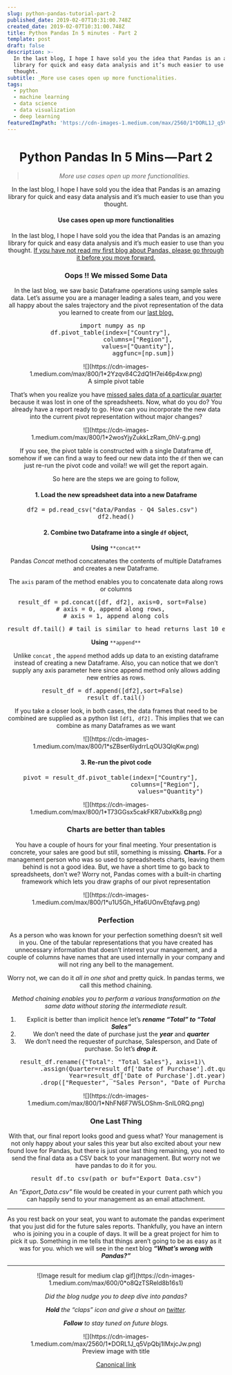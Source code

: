 ```yaml
---
slug: python-pandas-tutorial-part-2
published_date: 2019-02-07T10:31:00.748Z
created_date: 2019-02-07T10:31:00.748Z
title: Python Pandas In 5 minutes - Part 2
template: post
draft: false
description: >-
  In the last blog, I hope I have sold you the idea that Pandas is an amazing
  library for quick and easy data analysis and it’s much easier to use than you
  thought.
subtitle: _More use cases open up more functionalities.
tags:
  - python
  - machine learning
  - data science
  - data visualization
  - deep learning
featuredImgPath: 'https://cdn-images-1.medium.com/max/2560/1*DORL1J_q5VpQbj1IMxjcJw.png'
---
```

<header>

# Python Pandas In 5 Mins — Part 2
> _More use cases open up more functionalities._

<section data-field="description" class="p-summary">In the last blog, I hope I have sold you the idea that Pandas is an amazing library for quick and easy data analysis and it’s much easier to use than you thought.</section>

#### Use cases open up more functionalities

In the last blog, I hope I have sold you the idea that Pandas is an amazing library for quick and easy data analysis and it’s much easier to use than you thought. [If you have not read my first blog about Pandas, please go through it before you move forward.](https://medium.com/@bhavaniravi/python-pandas-tutorial-92018da85a33)

### Oops !! We missed Some Data

In the last blog, we saw basic Dataframe operations using sample sales data. Let’s assume you are a manager leading a sales team, and you were all happy about the sales trajectory and the pivot representation of the data you learned to create from our [last blog.](https://medium.com/@bhavaniravi/python-pandas-tutorial-92018da85a33)

<pre name="1c7e" id="1c7e" class="graf graf--pre graf-after--p">import numpy as np  
df.pivot_table(index=["Country"],   
               columns=["Region"],   
               values=["Quantity"],   
               aggfunc=[np.sum])</pre>

<figure name="7ca5" id="7ca5" class="graf graf--figure graf-after--pre">

<div class="aspectRatioPlaceholder is-locked" style="max-width: 513px; max-height: 326px;">![](https://cdn-images-1.medium.com/max/800/1*2Yzqv84C2dQ1H7ei46p4xw.png)</div>

<figcaption class="imageCaption">A simple pivot table</figcaption>

</figure>

That’s when you realize you have [missed sales data of a particular quarter](https://docs.google.com/spreadsheets/d/1VJNvRycV4T--Zjq915b0TCeo1C0FZZx9xaUdU2OJ9Fk/edit#gid=1973645975) because it was lost in one of the spreadsheets. Now, what do you do? You already have a report ready to go. How can you incorporate the new data into the current pivot representation without major changes?

<figure name="ed20" id="ed20" class="graf graf--figure graf-after--p">

<div class="aspectRatioPlaceholder is-locked" style="max-width: 610px; max-height: 435px;">![](https://cdn-images-1.medium.com/max/800/1*2wosYjyZukkLzRam_0hV-g.png)</div>

</figure>

If you see, the pivot table is constructed with a single Dataframe df, somehow if we can find a way to feed our new data into the `df` then we can just re-run the pivot code and voila!! we will get the report again.

So here are the steps we are going to follow,

#### 1\. Load the new spreadsheet data into a new Dataframe

<pre name="7c3e" id="7c3e" class="graf graf--pre graf-after--h4">df2 = pd.read_csv("data/Pandas - Q4 Sales.csv")  
df2.head()</pre>

#### 2\. Combine two Dataframe into a single `df` object,

**Using** `**concat**`

Pandas _Concat_ method concatenates the contents of multiple Dataframes and creates a new Dataframe.

The `axis` param of the method enables you to concatenate data along rows or columns

<pre name="e6b8" id="e6b8" class="graf graf--pre graf-after--p">result_df = pd.concat([df, df2], axis=0, sort=False)  
# axis = 0, append along rows,   
# axis = 1, append along cols</pre>

<pre name="87a4" id="87a4" class="graf graf--pre graf-after--pre">result_df.tail() # tail is similar to head returns last 10 entries</pre>

**Using** `**append**`

Unlike `concat` , the `append` method adds up data to an existing dataframe instead of creating a new Dataframe. Also, you can notice that we don’t supply any axis parameter here since append method only allows adding new entries as rows.

<pre name="5155" id="5155" class="graf graf--pre graf-after--p">result_df = df.append([df2],sort=False)  
result_df.tail()</pre>

If you take a closer look, in both cases, the data frames that need to be combined are supplied as a python list `[df1, df2].` This implies that we can combine as many Dataframes as we want

<figure name="9fa7" id="9fa7" class="graf graf--figure graf-after--p">

<div class="aspectRatioPlaceholder is-locked" style="max-width: 700px; max-height: 370px;">![](https://cdn-images-1.medium.com/max/800/1*sZBser6lydrrLqOU3QlqKw.png)</div>

</figure>

#### 3\. Re-run the pivot code

<pre name="cfe5" id="cfe5" class="graf graf--pre graf-after--h4">pivot = result_df.pivot_table(index=["Country"],   
                              columns=["Region"],   
                              values="Quantity")</pre>

<figure name="46da" id="46da" class="graf graf--figure graf-after--pre">

<div class="aspectRatioPlaceholder is-locked" style="max-width: 700px; max-height: 466px;">![](https://cdn-images-1.medium.com/max/800/1*T73GGsx5cakFKR7ubxKk8g.png)</div>

</figure>

### Charts are better than tables

You have a couple of hours for your final meeting. Your presentation is concrete, your sales are good but still, something is missing. **Charts.** For a management person who was so used to spreadsheets charts, leaving them behind is not a good idea. But, we have a short time to go back to spreadsheets, don’t we? Worry not, Pandas comes with a built-in charting framework which lets you draw graphs of our pivot representation

<figure name="6f84" id="6f84" class="graf graf--figure graf-after--p">

<div class="aspectRatioPlaceholder is-locked" style="max-width: 700px; max-height: 341px;">![](https://cdn-images-1.medium.com/max/800/1*u1U5Gh_Hfa6UOnvEtqfavg.png)</div>

</figure>

### Perfection

As a person who was known for your perfection something doesn’t sit well in you. One of the tabular representations that you have created has unnecessary information that doesn’t interest your management, and a couple of columns have names that are used internally in your company and will not ring any bell to the management.

Worry not, we can do it _all in one shot_ and pretty quick. In pandas terms, we call this method chaining.

_Method chaining enables you to perform a various transformation on the same data without storing the intermediate result._

1.  Explicit is better than implicit hence let’s **_rename “Total” to “Total Sales”_**
2.  We don’t need the date of purchase just the **_year_** and **_quarter_**
3.  We don’t need the requester of purchase, Salesperson, and Date of purchase. So let’s **_drop it._**

<pre name="72da" id="72da" class="graf graf--pre graf-after--li">result_df.rename({"Total": "Total Sales"}, axis=1)\  
         .assign(Quarter=result_df['Date of Purchase'].dt.quarter, \  
                 Year=result_df['Date of Purchase'].dt.year) \  
         .drop(["Requester", "Sales Person", "Date of Purchase"], axis=1).head()</pre>

<figure name="85c7" id="85c7" class="graf graf--figure graf-after--pre">

<div class="aspectRatioPlaceholder is-locked" style="max-width: 604px; max-height: 315px;">![](https://cdn-images-1.medium.com/max/800/1*NhFN6F7W5LOShm-SnIL0RQ.png)</div>

</figure>

### One Last Thing

With that, our final report looks good and guess what? Your management is not only happy about your sales this year but also excited about your new found love for Pandas, but there is just one last thing remaining, you need to send the final data as a CSV back to your management. But worry not we have pandas to do it for you.

<pre name="9662" id="9662" class="graf graf--pre graf-after--p">result_df.to_csv(path_or_buf="Export_Data.csv")</pre>

An _“Export_Data.csv”_ file would be created in your current path which you can happily send to your management as an email attachment.

</div>

</div>

</section>

<section name="85ef" class="section section--body">

<div class="section-divider">

* * *

</div>

<div class="section-content">

<div class="section-inner sectionLayout--insetColumn">

As you rest back on your seat, you want to automate the pandas experiment that you just did for the future sales reports. Thankfully, you have an intern who is joining you in a couple of days. It will be a great project for him to pick it up. Something in me tells that things aren’t going to be as easy as it was for you. which we will see in the next blog **_“What’s wrong with Pandas?”_**

</div>

</div>

</section>

<section name="418e" class="section section--body section--last">

<div class="section-divider">

* * *

</div>

<div class="section-content">

<div class="section-inner sectionLayout--insetColumn">

<figure name="ef59" id="ef59" class="graf graf--figure graf--layoutOutsetLeft graf--leading">

<div class="aspectRatioPlaceholder">![Image result for medium clap gif](https://cdn-images-1.medium.com/max/600/0*o8QzTSReld8b16s1)</div>

</figure>

_Did the blog nudge you to deep dive into pandas?_

**_Hold_** _the “claps” icon and give a shout on_ [_twitter_](https://twitter.com/@bhavaniravi)_._

**_Follow_** _to stay tuned on future blogs._

</div>

<div class="section-inner sectionLayout--fullWidth">

<figure name="d844" id="d844" class="graf graf--figure graf--layoutFillWidth graf-after--p graf--trailing">

<div class="aspectRatioPlaceholder is-locked">![](https://cdn-images-1.medium.com/max/2560/1*DORL1J_q5VpQbj1IMxjcJw.png)</div>

<figcaption class="imageCaption">Preview image with title</figcaption>


<footer>

[Canonical link](https://medium.com/@bhavaniravi/learn-pandas-via-usecases-part-2-e1503892191b)

</footer>